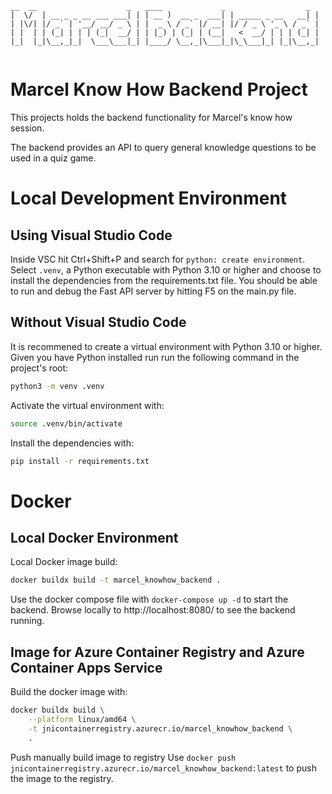  ```
 __  __                    _   ____             _                  _ 
|  \/  | __ _ _ __ ___ ___| | | __ )  __ _  ___| | _____ _ __   __| |
| |\/| |/ _` | '__/ __/ _ \ | |  _ \ / _` |/ __| |/ / _ \ '_ \ / _` |
| |  | | (_| | | | (_|  __/ | | |_) | (_| | (__|   <  __/ | | | (_| |
|_|  |_|\__,_|_|  \___\___|_| |____/ \__,_|\___|_|\_\___|_| |_|\__,_|
                                                                     
```
Marcel Know How Backend Project
===============================
This projects holds the backend functionality for Marcel's know how session.

The backend provides an API to query general knowledge questions to be used in a quiz game.



# Local Development Environment

## Using Visual Studio Code
Inside VSC hit Ctrl+Shift+P and search for `python: create environment`.
Select `.venv`, a Python executable with Python 3.10 or higher and choose to install the dependencies from the requirements.txt file.
You should be able to run and debug the Fast API server by hitting F5 on the main.py file.

## Without Visual Studio Code
It is recommened to create a virtual environment with Python 3.10 or higher.
Given you have Python installed run run the following command in the project's root:
```bash
python3 -m venv .venv
```
Activate the virtual environment with:
```bash
source .venv/bin/activate
```
Install the dependencies with:
```bash
pip install -r requirements.txt
```


# Docker
## Local Docker Environment
Local Docker image build:
```bash
docker buildx build -t marcel_knowhow_backend .
```

Use the docker compose file with `docker-compose up -d` to start the backend.
Browse locally to http://localhost:8080/ to see the backend running.

## Image for Azure Container Registry and Azure Container Apps Service
Build the docker image with:
```bash
docker buildx build \
	--platform linux/amd64 \
	-t jnicontainerregistry.azurecr.io/marcel_knowhow_backend \
	.
```

Push manually build image to registry
Use `docker push jnicontainerregistry.azurecr.io/marcel_knowhow_backend:latest` to push the image to the registry.
